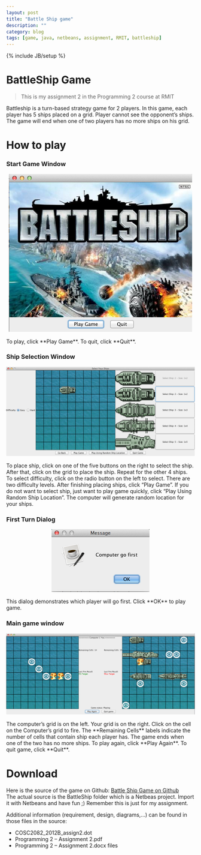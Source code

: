 ```yaml
---
layout: post
title: "Battle Ship game"
description: ""
category: blog
tags: [game, java, netbeans, assignment, RMIT, battleship]
---
```

{% include JB/setup %}

# BattleShip Game

> This is my assignment 2 in the Programming 2 course at RMIT

Battleship is a turn-based strategy game for 2 players. In this game, each player has 5 ships placed on a grid. Player cannot see the opponent’s ships. The game will end when one of two players has no more ships on his grid.

# How to play

### Start Game Window

<p align="center"><img src="/files/2012-12-27-battle-ship-game/start.png" /></p>
To play, click **Play Game**.  
To quit, click **Quit**.

### Ship Selection Window

<p align="center"><img src="/files/2012-12-27-battle-ship-game/selection.png" /></p>
To place ship, click on one of the five buttons on the right to select the ship. After that, click on the grid to place the ship. Repeat for the other 4 ships.  
To select difficulty, click on the radio button on the left to select. There are two difficulty levels.  
After finishing placing ships, click “Play Game”.  
If you do not want to select ship, just want to play game quickly, click “Play Using Random Ship Location”. The computer will generate random location for your ships.

### First Turn Dialog

<p align="center"><img src="/files/2012-12-27-battle-ship-game/first.png" /></p>
This dialog demonstrates which player will go first. Click **OK** to play game.

### Main game window

<p align="center"><img src="/files/2012-12-27-battle-ship-game/main.png" /></p>
The computer’s grid is on the left.  
Your grid is on the right.  
Click on the cell on the Computer’s grid to fire.  
The **Remaining Cells** labels indicate the number of cells that contain ship each player has.  
The game ends when one of the two has no more ships.
To play again, click **Play Again**.
To quit game, click **Quit**.

# Download

Here is the source of the game on Github: [Battle Ship Game on Github](https://github.com/tommytxtruong/battleship)  
The actual source is the BattleShip folder which is a Netbeas project. Import it with Netbeans and have fun ;) Remember this is just for my assignment.

Additional information (requirement, design, diagrams,...) can be found in those files in the source:
* COSC2082_2012B_assign2.dot
* Programming 2 – Assignment 2.pdf
* Programming 2 – Assignment 2.docx files